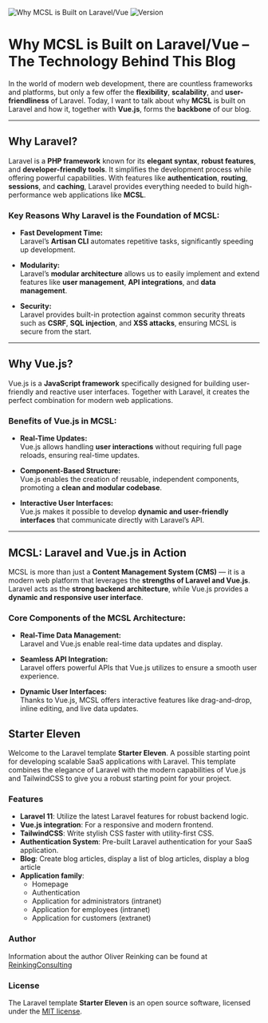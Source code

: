 ![Why MCSL is Built on Laravel/Vue](public/MCSL.jpg)
![Version](https://img.shields.io/badge/version-2.74.1-orange)  
# Why MCSL is Built on Laravel/Vue – The Technology Behind This Blog 
In the world of modern web development, there are countless frameworks and platforms, but only a few offer the **flexibility**, **scalability**, and **user-friendliness** of Laravel. Today, I want to talk about why **MCSL** is built on Laravel and how it, together with **Vue.js**, forms the **backbone** of our blog.

---

## Why Laravel?

Laravel is a **PHP framework** known for its **elegant syntax**, **robust features**, and **developer-friendly tools**. It simplifies the development process while offering powerful capabilities. With features like **authentication**, **routing**, **sessions**, and **caching**, Laravel provides everything needed to build high-performance web applications like **MCSL**.

### **Key Reasons Why Laravel is the Foundation of MCSL:**

- **Fast Development Time:**  
  Laravel’s **Artisan CLI** automates repetitive tasks, significantly speeding up development.

- **Modularity:**  
  Laravel’s **modular architecture** allows us to easily implement and extend features like **user management**, **API integrations**, and **data management**.

- **Security:**  
  Laravel provides built-in protection against common security threats such as **CSRF**, **SQL injection**, and **XSS attacks**, ensuring MCSL is secure from the start.

---

## **Why Vue.js?**

Vue.js is a **JavaScript framework** specifically designed for building user-friendly and reactive user interfaces. Together with Laravel, it creates the perfect combination for modern web applications.

### **Benefits of Vue.js in MCSL:**

- **Real-Time Updates:**  
  Vue.js allows handling **user interactions** without requiring full page reloads, ensuring real-time updates.

- **Component-Based Structure:**  
  Vue.js enables the creation of reusable, independent components, promoting a **clean and modular codebase**.

- **Interactive User Interfaces:**  
  Vue.js makes it possible to develop **dynamic and user-friendly interfaces** that communicate directly with Laravel’s API.

---

## **MCSL: Laravel and Vue.js in Action**

MCSL is more than just a **Content Management System (CMS)** — it is a modern web platform that leverages the **strengths of Laravel and Vue.js**. Laravel acts as the **strong backend architecture**, while Vue.js provides a **dynamic and responsive user interface**.

### **Core Components of the MCSL Architecture:**

- **Real-Time Data Management:**  
  Laravel and Vue.js enable real-time data updates and display.

- **Seamless API Integration:**  
  Laravel offers powerful APIs that Vue.js utilizes to ensure a smooth user experience.

- **Dynamic User Interfaces:**  
  Thanks to Vue.js, MCSL offers interactive features like drag-and-drop, inline editing, and live data updates.


## Starter Eleven

Welcome to the Laravel template **Starter Eleven**. A possible starting point for developing scalable SaaS applications with Laravel. This template combines the elegance of Laravel with the modern capabilities of Vue.js and TailwindCSS to give you a robust starting point for your project.

### Features

- **Laravel 11**: Utilize the latest Laravel features for robust backend logic.
- **Vue.js integration**: For a responsive and modern frontend.
- **TailwindCSS**: Write stylish CSS faster with utility-first CSS.
- **Authentication System**: Pre-built Laravel authentication for your SaaS application.
- **Blog**: Create blog articles, display a list of blog articles, display a blog article
- **Application family**:
    - Homepage
    - Authentication
    - Application for administrators (intranet)
    - Application for employees (intranet)
    - Application for customers (extranet)

### Author

Information about the author Oliver Reinking can be found at [ReinkingConsulting](https://reinkingconsulting.de)

### License

The Laravel template **Starter Eleven** is an open source software, licensed under the [MIT license](https://opensource.org/licenses/MIT).
